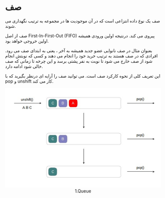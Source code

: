 # صف

صف یک نوع داده انتزاعی است که در آن موجودیت ها در مجموعه به ترتیب نگهداری می شوند.

صف از اصل First-In-First-Out (FIFO) پیروی می کند. درنتیجه اولین ورودی همیشه اولین خروجی خواهد بود.

بعنوان مثال در صف نانوایی عضو جدید همیشه به آخر ، یعنی به ابتدای صف می رود. افرادی که در صف هستند به ترتیب خرید خود را انجام می دهند و کسی که نوبتش انجام شود از صف خارج می شود تا نوبت به نفر پشتی برسد و این چرخه تا زمانی که صف خالی شود ادامه دارد.

این تعریف کلی از نحوه کارکرد صف است. می توانید صف را آرایه ای درنظر بگیرید که با pop و unshift کار می کند.

<div align="center">
  <img src="https://github.com/mmdzov/data-structure/blob/main/assets/Queue1.0.jpg" alt="1.Queue" />
  <div>1.Queue</div>
</div>